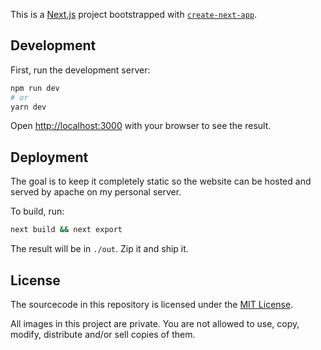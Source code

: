 This is a [Next.js](https://nextjs.org/) project bootstrapped with [`create-next-app`](https://github.com/vercel/next.js/tree/canary/packages/create-next-app).

## Development

First, run the development server:

```bash
npm run dev
# or
yarn dev
```

Open [http://localhost:3000](http://localhost:3000) with your browser to see the result.

## Deployment

The goal is to keep it completely static so the website can be hosted and served by apache on my personal server.

To build, run:

```bash
next build && next export
```

The result will be in `./out`. Zip it and ship it.

## License

The sourcecode in this repository is licensed under the [MIT License](./LICENSE_sourcecode).

All images in this project are private. You are not allowed to use, copy, modify, distribute and/or sell copies of them.
